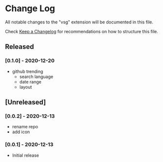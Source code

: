# Change Log

All notable changes to the "vsg" extension will be documented in this file.

Check [Keep a Changelog](http://keepachangelog.com/) for recommendations on how to structure this file.

## Released

### [0.1.0] - 2020-12-20

- github trending
  - search language
  - date range
  - layout

## [Unreleased]

### [0.0.2] - 2020-12-13

- rename repo
- add icon

### [0.0.1] - 2020-12-13

- Initial release
